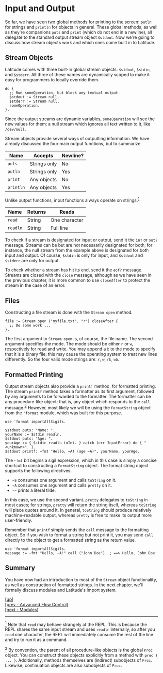 
# Input and Output

So far, we have seen two global methods for printing to the screen:
`putln` for strings and `println` for objects in general. These global
methods, as well as they're companions `puts` and `print` (which do
not end in a newline), all delegate to the standard output stream
object `$stdout`. Now we're going to discuss how stream objects work
and which ones come built in to Latitude.

## Stream Objects

Latitude comes with three built-in global stream objects: `$stdout`,
`$stdin`, and `$stderr`. All three of these names are dynamically
scoped to make it easy for programmers to locally override them.

    do {
      ;; Run someOperation, but block any textual output.
      $stdout := Stream null.
      $stderr := Stream null.
      someOperation.
    }.

Since the output streams are dynamic variables, `someOperation` will
see the new values for them: a null stream which ignores all text
written to it, like `/dev/null`.

Stream objects provide several ways of outputting information. We have
already discussed the four main output functions, but to summarize

| Name      | Accepts      | Newline? |
|-----------|--------------| -------- |
| `puts`    | Strings only | No       |
| `putln`   | Strings only | Yes      |
| `print`   | Any objects  | No       |
| `println` | Any objects  | Yes      |

Unlike output functions, input functions always operate on
strings.<sup><a name="footnote-01a"
href="#user-content-footnote-01f">1</a></sup>

| Name      | Returns | Reads         |
|-----------|---------| ------------- |
| `read`    | String  | One character |
| `readln`  | String  | Full line     |

To check if a stream is designated for input or output, send it the
`in?` or `out?` message. Streams can be but are not necessarily
designated for both; for instance, the null stream from the example
above is designated for both input and output. Of course, `$stdin` is
only for input, and `$stdout` and `$stderr` are only for output.

To check whether a stream has hit its end, send it the `eof?` message.
Streams are closed with the `close` message, although as we have seen
in the previous chapter, it is more common to use `closeAfter` to
protect the stream in the case of an error.

## Files

Constructing a file stream is done with the `Stream open` method.

    file := Stream open ("myfile.txt", "r") closeAfter {
      ;; Do some work ...
    }.

The first argument to `Stream open` is, of course, the file name. The
second argument specifies the mode. The mode should be either `r` or
`w`, respectively for read and write. You may append a `b` to the mode
to specify that it is a binary file; this may cause the operating
system to treat new lines differently. So the four valid mode strings
are: `r`, `w`, `rb`, `wb`.

## Formatted Printing

Output stream objects also provide a `printf` method, for formatted
printing. The stream `printf` method takes a formatter as its first
argument, followed by any arguments to be forwarded to the formatter.
The formatter can be any procedure-like object: that is, any object
which responds to the `call` message.<sup><a name="footnote-02a"
href="#user-content-footnote-02f">2</a></sup> However, most likely we
will be using the `FormatString` object from the `'format` module,
which was built for this purpose.

    use 'format importAllSigils.

    $stdout puts: "Name: ".
    yourName := $stdin readln.
    $stdout puts: "Age: ".
    yourAge := { $stdin readln toInt. } catch (err InputError) do { "<unknown>". }.
    $stdout printf: ~fmt "Hello, ~A! (age ~A)", yourName, yourAge.

The `~fmt` bit begins a sigil expression, which in this case is simply
a concise shortcut to constructing a `FormatString` object. The format
string object supports the following directives.

 * `~S` consumes one argument and calls `toString` on it.
 * `~A` consumes one argument and calls `pretty` on it.
 * `~~` prints a literal tilde.

In this case, we use the second variant. `pretty` delegates to
`toString` in most cases; for strings, `pretty` will return the string
itself, whereas `toString` will place quotes around it. In general,
`toString` should produce relatively machine-readable output, whereas
`pretty` is free to make its output more user-friendly.

Remember that `printf` simply sends the `call` message to the
formatting object. So if you wish to format a string but not print it,
you may send `call` directly to the object to get a formatted string
as the return value.

    use 'format importAllSigils.
    message := ~fmt "Hello, ~A!" call ("John Doe"). ; ==> Hello, John Doe!

## Summary

You have now had an introduction to most of the `Stream` object
functionality, as well as construction of formatted strings. In the
next chapter, we'll formally discuss modules and Latitude's import
system.

[[up](.)]
<br/>[[prev - Advanced Flow Control](cont.md)]
<br/>[[next - Modules](modules.md)]

<hr/>

<a name="footnote-01f"
href="#user-content-footnote-01a"><sup>1</sup></a> Note that `read`
may behave strangely at the REPL. This is because the REPL shares the
same input stream and uses `readln` internally, so after you `read`
one character, the REPL will immediately consume the rest of the line
and try to run it as a command.

<a name="footnote-02f"
href="#user-content-footnote-02a"><sup>2</sup></a> By convention, the
parent of all procedure-like objects is the global `Proc` object. You
can construct these objects explicitly from a method with `proc { ...
}`. Additionally, methods themselves are (indirect) subobjects of
`Proc`. Likewise, continuation objects are also subobjects of `Proc`.
